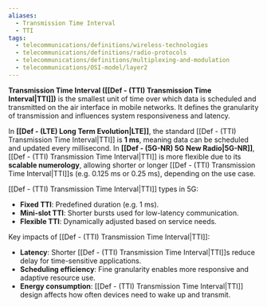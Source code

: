 ```yaml
---
aliases:
  - Transmission Time Interval
  - TTI
tags:
  - telecommunications/definitions/wireless-technologies
  - telecommunications/definitions/radio-protocols
  - telecommunications/definitions/multiplexing-and-modulation
  - telecommunications/OSI-model/layer2
---
```


**Transmission Time Interval ([[Def - (TTI) Transmission Time Interval|TTI]])** is the smallest unit of time over which data is scheduled and transmitted on the air interface in mobile networks. It defines the granularity of transmission and influences system responsiveness and latency.

In **[[Def - (LTE) Long Term Evolution|LTE]]**, the standard [[Def - (TTI) Transmission Time Interval|TTI]] is **1 ms**, meaning data can be scheduled and updated every millisecond. In **[[Def - (5G-NR) 5G New Radio|5G-NR]]**, [[Def - (TTI) Transmission Time Interval|TTI]] is more flexible due to its **scalable numerology**, allowing shorter or longer [[Def - (TTI) Transmission Time Interval|TTI]]s (e.g. 0.125 ms or 0.25 ms), depending on the use case.

[[Def - (TTI) Transmission Time Interval|TTI]] types in 5G:
- **Fixed TTI**: Predefined duration (e.g. 1 ms).
- **Mini-slot TTI**: Shorter bursts used for low-latency communication.
- **Flexible TTI**: Dynamically adjusted based on service needs.

Key impacts of [[Def - (TTI) Transmission Time Interval|TTI]]:
- **Latency**: Shorter [[Def - (TTI) Transmission Time Interval|TTI]]s reduce delay for time-sensitive applications.
- **Scheduling efficiency**: Fine granularity enables more responsive and adaptive resource use.
- **Energy consumption**: [[Def - (TTI) Transmission Time Interval|TTI]] design affects how often devices need to wake up and transmit.


